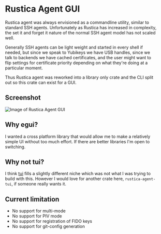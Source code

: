# Rustica Agent GUI
Rustica agent was always envisioned as a commandline utility, similar to standard SSH agents. Unfortunately as Rustica has increased in complexity, the set it and forget it nature of the normal SSH agent model has not scaled well.

Generally SSH agents can be light weight and started in every shell if needed, but since we speak to Yubikeys we have USB handles, since we talk to backends we have cached certificates, and the user might want to flip settings for certificate priority depending on what they're doing at a particular moment.

Thus Rustica agent was reworked into a library only crate and the CLI split out so this crate can exist for a GUI.

## Screenshot
![Image of Rustica Agent GUI](https://user-images.githubusercontent.com/2386877/202832593-e27308cd-c2ec-4e31-b1c9-32f58d533b69.png)


## Why egui?
I wanted a cross platform library that would allow me to make a relatively simple UI without too much effort. If there are better libraries I'm open to switching.

## Why not tui?
I think [tui](https://github.com/fdehau/tui-rs) fills a slightly different niche which was not what I was trying to build with this. However I would love for another crate here, `rustica-agent-tui`, if someone really wants it.

## Current limitation
- No support for multi-mode
- No support for PIV mode
- No support for registration of FIDO keys
- No support for git-config generation